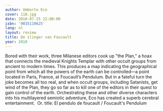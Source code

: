 ```yaml
---
author: Umberto Eco
cover: 118.jpg
date: 2010-07-25 22:00:00
isbn: '9035110625'
lang: nl
layout: review
title: De slinger van Foucault
year: 2010
---
```

Bored with their work, three Milanese editors cook up "the Plan," a hoax that connects the medieval Knights Templar with other occult groups from ancient to modern times. This produces a map indicating the geographical point from which all the powers of the earth can be controlled—a point located in Paris, France, at Foucault’s Pendulum. But in a fateful turn the joke becomes all too real, and when occult groups, including Satanists, get wind of the Plan, they go so far as to kill one of the editors in their quest to gain control of the earth. 
Orchestrating these and other diverse characters into his multilayered semiotic adventure, Eco has created a superb cerebral entertainment. 
Or. title: El pendulo de foucault / Foucault's Pendulum
